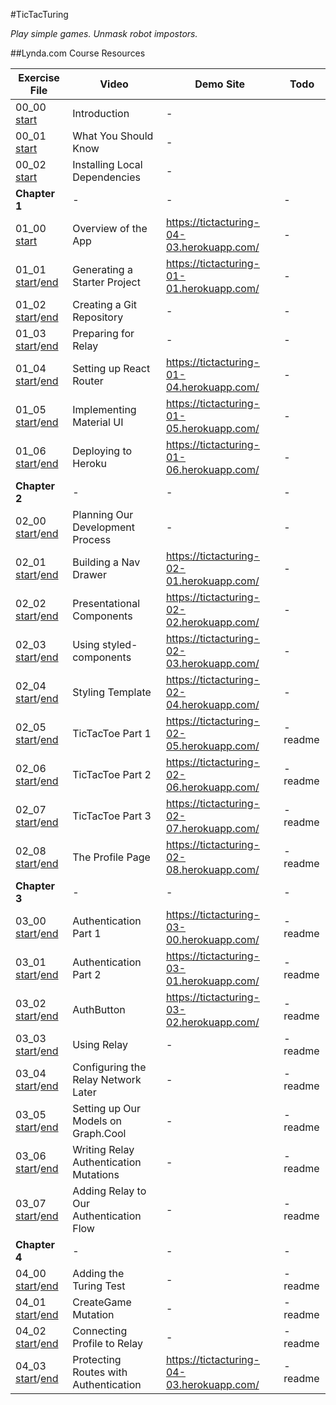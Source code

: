 #TicTacTuring

_Play simple games. Unmask robot impostors._

##Lynda.com Course Resources

| Exercise File | Video | Demo Site | Todo |
| ------------- | ----- | --------- | --- |
| 00_00 [start](../../tree/00_00_start) | Introduction | - |
| 00_01 [start](../../tree/00_01_start) | What You Should Know | - |
| 00_02 [start](../../tree/00_02_start) | Installing Local Dependencies | - |
| **Chapter 1** | - | - | - |
| 01_00 [start](../../tree/01_00_start) | Overview of the App | https://tictacturing-04-03.herokuapp.com/ | - |
| 01_01 [start](../../tree/01_01_start)/[end](../../tree/01_01_end) | Generating a Starter Project | https://tictacturing-01-01.herokuapp.com/ | - |
| 01_02 [start](../../tree/01_02_start)/[end](../../tree/01_02_end) | Creating a Git Repository | - | - |
| 01_03 [start](../../tree/01_03_start)/[end](../../tree/01_03_end) | Preparing for Relay | - | - |
| 01_04 [start](../../tree/01_04_start)/[end](../../tree/01_04_end) | Setting up React Router | https://tictacturing-01-04.herokuapp.com/ | - |
| 01_05 [start](../../tree/01_05_start)/[end](../../tree/01_05_end) | Implementing Material UI | https://tictacturing-01-05.herokuapp.com/ | - |
| 01_06 [start](../../tree/01_06_start)/[end](../../tree/01_06_end) | Deploying to Heroku | https://tictacturing-01-06.herokuapp.com/ | - |
| **Chapter 2** | - | - | - |
| 02_00 [start](../../tree/02_00_start)/[end](../../tree/02_00_end) | Planning Our Development Process | - | - |
| 02_01 [start](../../tree/02_01_start)/[end](../../tree/02_01_end) | Building a Nav Drawer | https://tictacturing-02-01.herokuapp.com/ | - |
| 02_02 [start](../../tree/02_02_start)/[end](../../tree/02_02_end) | Presentational Components | https://tictacturing-02-02.herokuapp.com/ | - |
| 02_03 [start](../../tree/02_03_start)/[end](../../tree/02_03_end) | Using styled-components | https://tictacturing-02-03.herokuapp.com/ | - |
| 02_04 [start](../../tree/02_04_start)/[end](../../tree/02_04_end) | Styling Template | https://tictacturing-02-04.herokuapp.com/ | - |
| 02_05 [start](../../tree/02_05_start)/[end](../../tree/02_05_end) | TicTacToe Part 1 | https://tictacturing-02-05.herokuapp.com/ | -readme |
| 02_06 [start](../../tree/02_06_start)/[end](../../tree/02_06_end) | TicTacToe Part 2 | https://tictacturing-02-06.herokuapp.com/ | -readme |
| 02_07 [start](../../tree/02_07_start)/[end](../../tree/02_07_end) | TicTacToe Part 3 | https://tictacturing-02-07.herokuapp.com/ | -readme |
| 02_08 [start](../../tree/02_08_start)/[end](../../tree/02_08_end) | The Profile Page | https://tictacturing-02-08.herokuapp.com/ | -readme |
| **Chapter 3** | - | - | - |
| 03_00 [start](../../tree/03_00_start)/[end](../../tree/03_00_end) | Authentication Part 1 | https://tictacturing-03-00.herokuapp.com/ | -readme |
| 03_01 [start](../../tree/03_01_start)/[end](../../tree/03_01_end) | Authentication Part 2 | https://tictacturing-03-01.herokuapp.com/ | -readme |
| 03_02 [start](../../tree/03_02_start)/[end](../../tree/03_02_end) | AuthButton | https://tictacturing-03-02.herokuapp.com/ | -readme |
| 03_03 [start](../../tree/03_03_start)/[end](../../tree/03_03_end) | Using Relay | - | -readme |
| 03_04 [start](../../tree/03_04_start)/[end](../../tree/03_04_end) | Configuring the Relay Network Later | - | -readme |
| 03_05 [start](../../tree/03_05_start)/[end](../../tree/03_05_end) | Setting up Our Models on Graph.Cool | - | -readme |
| 03_06 [start](../../tree/03_06_start)/[end](../../tree/03_06_end) | Writing Relay Authentication Mutations | - | -readme |
| 03_07 [start](../../tree/03_07_start)/[end](../../tree/03_07_end) | Adding Relay to Our Authentication Flow | - | -readme |
| **Chapter 4** | - | - | - |
| 04_00 [start](../../tree/04_00_start)/[end](../../tree/04_00_end) | Adding the Turing Test | - | -readme |
| 04_01 [start](../../tree/04_01_start)/[end](../../tree/04_01_end) | CreateGame Mutation | - | -readme |
| 04_02 [start](../../tree/04_02_start)/[end](../../tree/04_02_end) | Connecting Profile to Relay | - | -readme |
| 04_03 [start](../../tree/04_03_start)/[end](../../tree/04_03_end) | Protecting Routes with Authentication | https://tictacturing-04-03.herokuapp.com/ | -readme |

